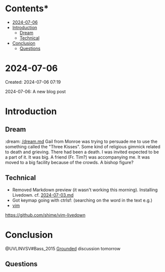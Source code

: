 # Contents*
* [2024-07-06](#2024-07-06)
* [Introduction](#Introduction)
    * [Dream](#Introduction#Dream)
    * [Technical](#Introduction#Technical)
* [Conclusion](#Conclusion)
    * [Questions](#Conclusion#Questions)

# 2024-07-06
  Created: 2024-07-06 07:19

 2024-07-06: A new blog post

# Introduction

## Dream

:dream: [/dream.md](/dream.md) Gail from Monroe was trying to persuade me to use the something called the "Three Kisses". Some kind of religious gimmick related to death and grieving. There had been a death. I was invited expected to be a part of it. It was big. A friend (Fr. Tim?) was accompanying me. It was moved to a big facility because of the crowds. A bishop figure? 

## Technical

- Removed Markdown preview (it wasn't working this morning). Installing Livedown. cf. [2024-07-03.md](2024-07-03.md)
- Got keymap going with ctrlsf: (searching on the word in the text e.g.)
- [vim](/vim.md) 


https://github.com/shime/vim-livedown

# Conclusion
@UVLINVSV#Bass_2015 [Grounded](/Grounded.md) discussion tomorrow
## Questions


